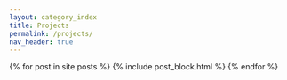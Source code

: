 ```yaml
---
layout: category_index
title: Projects
permalink: /projects/
nav_header: true
---
```


<div class="container mx-auto px-2 py-4">
    {% for post in site.posts %}
        {% include post_block.html %}
    {% endfor %}
</div>